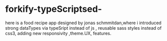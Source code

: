 # forkify-typeScriptsed-
here is a food recipe app designed by jonas schmmitdan,where i introduced strong dataTypes via typeSript instead of js , reusable sass styles instead of css3, adding new responsivity ,theme.UX, features.
